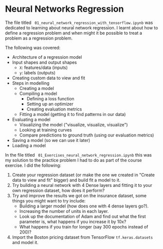 # Neural Networks Regression

The file titled ` 01_neural_network_regression_with_tensorflow.ipynb` was dedicated to learning about neural network regression. I learnt about how to define a regression problem and when might it be possible to treat a problem as a regression problem. 

The following was covered:

- Architecture of a regression model
- Input shapes and output shapes
  - `X`: features/data (inputs)
  - `y`: labels (outputs)
- Creating custom data to view and fit
- Steps in modelling
  - Creating a model
  - Compiling a model
    - Defining a loss function
    - Setting up an optimizer
    - Creating evaluation metrics
  - Fitting a model (getting it to find patterns in our data)
- Evaluating a model
  - Visualizing the model ("visualize, visualize, visualize")
  - Looking at training curves
  - Compare predictions to ground truth (using our evaluation metrics)
- Saving a model (so we can use it later)
- Loading a model


In the file titled ` 01_Exercises_neural_network_regression.ipynb` this was my solution to the practice problem I had to do as part of the course exercise. I did the following:

1. Create your regression dataset (or make the one we created in "Create data to view and fit" bigger) and build fit a model to it.
2. Try building a neural network with 4 Dense layers and fitting it to your own regression dataset, how does it perform?
3. Try and improve the results we got on the insurance dataset, some things you might want to try include:
    - Building a larger model (how does one with 4 dense layers go?).
    - Increasing the number of units in each layer.
    - Look up the documentation of Adam and find out what the first parameter is, what happens if you increase it by 10x?
    - What happens if you train for longer (say 300 epochs instead of 200)?
4. Import the Boston pricing dataset from TensorFlow `tf.keras.datasets` and model it.

